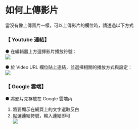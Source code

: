 # 如何上傳影片

當沒有像上傳圖片一樣，可以上傳影片的欄位時，請透過以下方式

### 【 Youtube 連結】
● 在編輯器上方選擇影片播放符號：  
![](/_image/qa/ckeditor-video.png)  

● 於 Video URL 欄位貼上連結，並選擇相關的播放方式與設定：  
![](/_image/qa/upload-video.png)  



### 【 Google 雲端】
● 將影片先存放在 Google 雲端內  
1. 將要顯示在網頁上的文字選取反白  
2. 點選連結符號，輸入連結即可  
![](/_image/qa/upload-video-link.png)  
